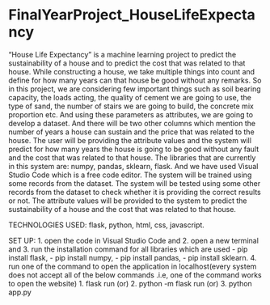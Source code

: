 # FinalYearProject_HouseLifeExpectancy

“House Life Expectancy” is a machine learning project to predict the sustainability of a house and to predict the cost that was related to that house. 
While constructing a house, we take multiple things into count and define for how many years can that house be good without any remarks. 
So in this project, we are considering few important things such as 
        soil bearing capacity,
        the loads acting, 
        the quality of cement we are going to use, 
        the type of sand, 
        the number of stairs we are going to build, 
        the concrete mix proportion etc. 
And using these parameters as attributes, we are going to develop a dataset. 
And there will be two other columns which mention the number of years a house can sustain and the price that was related to the house.
The user will be providing the attribute values and the system will predict for how many years the house is going to be good without any fault and the cost that was related to that house.
The libraries that are currently in this system are:
        numpy,
        pandas,
        sklearn,
        flask.
And we have used Visual Studio Code which is a free code editor.
The system will be trained using some records from the dataset. The system will be tested using some other records from the dataset to check whether it is providing the correct results or not. The attribute values will be provided to the system to predict the sustainability of a house and the cost that was related to that house.



TECHNOLOGIES USED:
      flask,
      python,
      html,
      css,
      javascript.
      
      
      
SET UP:
     1. open the code in Visual Studio Code and 
     2. open a new terminal and 
     3. run the installation command for all libraries which are used
        - pip install flask, 
        - pip install numpy, 
        - pip install pandas, 
        - pip install sklearn.
     4. run one of the command to open the application in localhost(every system does not accept all of the below commands .i.e, one of the command works to open the website)
        1. flask run    (or)
        2. python -m flask run     (or)
        3. python app.py
